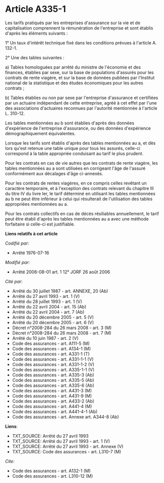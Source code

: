# Article A335-1

Les tarifs pratiqués par les entreprises d'assurance sur la vie et de capitalisation comprennent la rémunération de
l'entreprise et sont établis d'après les éléments suivants : 

1° Un taux d'intérêt technique fixé dans les conditions prévues à l'article A. 132-1. 

2° Une des tables suivantes : 

a) Tables homologuées par arrêté du ministre de l'économie et des finances, établies par sexe, sur la base de populations
d'assurés pour les contrats de rente viagère, et sur la base de données publiées par l'Institut national de la statistique et
des études économiques pour les autres contrats ; 

b) Tables établies ou non par sexe par l'entreprise d'assurance et certifiées par un actuaire indépendant de cette
entreprise, agréé à cet effet par l'une des associations d'actuaires reconnues par l'autorité mentionnée à l'article L.
310-12. 

Les tables mentionnées au b sont établies d'après des données d'expérience de l'entreprise d'assurance, ou des données
d'expérience démographiquement équivalentes. 

Lorsque les tarifs sont établis d'après des tables mentionnées au a, et dès lors qu'est retenue une table unique pour tous
les assurés, celle-ci correspond à la table appropriée conduisant au tarif le plus prudent. 

Pour les contrats en cas de vie autres que les contrats de rente viagère, les tables mentionnées au a sont utilisées en
corrigeant l'âge de l'assuré conformément aux décalages d'âge ci-annexés.  

Pour les contrats de rentes viagères, en ce compris celles revêtant un caractère temporaire, et à l'exception des contrats
relevant du chapitre III du titre IV du livre Ier, le tarif déterminé en utilisant les tables mentionnées au b ne peut être
inférieur à celui qui résulterait de l'utilisation des tables appropriées mentionnées au a. 

Pour les contrats collectifs en cas de décès résiliables annuellement, le tarif peut être établi d'après les tables
mentionnées au a avec une méthode forfaitaire si celle-ci est justifiable.

**Liens relatifs à cet article**

_Codifié par_:

  - Arrêté 1976-07-16

_Modifié par_:

  - Arrêté 2006-08-01 art. 1 12° JORF 26 août 2006

_Cité par_:

  - Arrêté du 30 juillet 1987 - art. ANNEXE, 20 (Ab)
  - Arrêté du 27 avril 1993 - art. 1 (V)
  - Arrêté du 28 juillet 1993 - art. 1 (V)
  - Arrêté du 22 avril 2004 - art. 15 (Ab)
  - Arrêté du 22 avril 2004 - art. 7 (Ab)
  - Arrêté du 20 décembre 2005 - art. 5 (V)
  - Arrêté du 20 décembre 2005 - art. 6 (V)
  - Décret n°2008-284 du 26 mars 2008 - art. 3 (M)
  - Décret n°2008-284 du 26 mars 2008 - art. 7 (M)
  - Arrêté du 10 juin 1987 - art. 2 (V)
  - Code des assurances - art. A111-5 (M)
  - Code des assurances - art. A134-1 (M)
  - Code des assurances - art. A331-1 (T)
  - Code des assurances - art. A331-1-1 (V)
  - Code des assurances - art. A331-1-2 (V)
  - Code des assurances - art. A335-1-1 (V)
  - Code des assurances - art. A335-3 (Ab)
  - Code des assurances - art. A335-5 (Ab)
  - Code des assurances - art. A335-6 (Ab)
  - Code des assurances - art. A431-3 (M)
  - Code des assurances - art. A431-9 (M)
  - Code des assurances - art. A433-2 (Ab)
  - Code des assurances - art. A441-4 (M)
  - Code des assurances - art. A441-4-1 (Ab)
  - Code des assurances - art. Annexe art. A344-8 (Ab)

**Liens**:

  - TXT_SOURCE: Arrêté du 27 avril 1993
  - TXT_SOURCE: Arrêté du 27 avril 1993 - art. 1 (V)
  - TXT_SOURCE: Arrêté du 27 avril 1993 - art. Annexe (V)
  - TXT_SOURCE: Code des assurances - art. L310-7 (M)

_Cite_:

  - Code des assurances - art. A132-1 (M)
  - Code des assurances - art. L310-12 (M)
